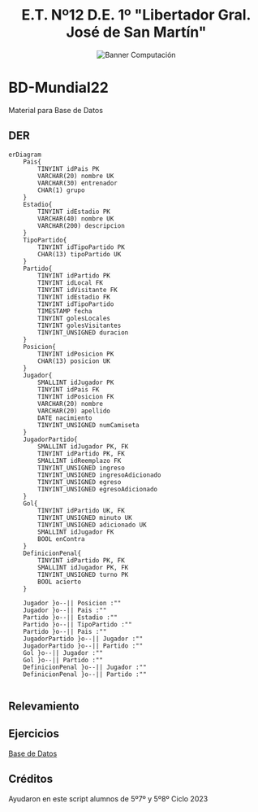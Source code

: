 <h1 align="center">E.T. Nº12 D.E. 1º "Libertador Gral. José de San Martín"</h1>
<p align="center">
  <img src="https://et12.edu.ar/imgs/computacion/vamoaprogramabanner.png" alt="Banner Computación">
</p>

# BD-Mundial22
 Material para Base de Datos 

## DER

```mermaid
erDiagram
    Pais{   
        TINYINT idPais PK
        VARCHAR(20) nombre UK
        VARCHAR(30) entrenador
        CHAR(1) grupo
    }
    Estadio{
        TINYINT idEstadio PK
        VARCHAR(40) nombre UK
        VARCHAR(200) descripcion
    }
    TipoPartido{
        TINYINT idTipoPartido PK
        CHAR(13) tipoPartido UK
    }
    Partido{
        TINYINT idPartido PK
        TINYINT idLocal FK
        TINYINT idVisitante FK
        TINYINT idEstadio FK
        TINYINT idTipoPartido
        TIMESTAMP fecha
        TINYINT golesLocales
        TINYINT golesVisitantes
        TINYINT_UNSIGNED duracion
    }
    Posicion{
        TINYINT idPosicion PK
        CHAR(13) posicion UK
    }
    Jugador{
        SMALLINT idJugador PK
        TINYINT idPais FK
        TINYINT idPosicion FK
        VARCHAR(20) nombre
        VARCHAR(20) apellido
        DATE nacimiento 
        TINYINT_UNSIGNED numCamiseta
    }
    JugadorPartido{
        SMALLINT idJugador PK, FK
        TINYINT idPartido PK, FK
        SMALLINT idReemplazo FK
        TINYINT_UNSIGNED ingreso
        TINYINT_UNSIGNED ingresoAdicionado
        TINYINT_UNSIGNED egreso
        TINYINT_UNSIGNED egresoAdicionado
    }
    Gol{
        TINYINT idPartido UK, FK
        TINYINT_UNSIGNED minuto UK
        TINYINT_UNSIGNED adicionado UK
        SMALLINT idJugador FK
        BOOL enContra
    }
    DefinicionPenal{
        TINYINT idPartido PK, FK
        SMALLINT idJugador PK, FK
        TINYINT_UNSIGNED turno PK
        BOOL acierto
    }

    Jugador }o--|| Posicion :""
    Jugador }o--|| Pais :""
    Partido }o--|| Estadio :""
    Partido }o--|| TipoPartido :""
    Partido }o--|| Pais :""
    JugadorPartido }o--|| Jugador :""
    JugadorPartido }o--|| Partido :""
    Gol }o--|| Jugador :""
    Gol }o--|| Partido :""
    DefinicionPenal }o--|| Jugador :""
    DefinicionPenal }o--|| Partido :""


```

## Relevamiento

## Ejercicios

[Base de Datos](Enunciados/bd/README.md)

## Créditos

Ayudaron en este script alumnos de 5º7º y 5º8º Ciclo 2023
